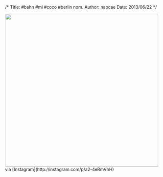 /*
Title: #bahn #mi #coco #berlin nom.
Author: napcae
Date: 2013/06/22
*/

<img src="http://distilleryimage11.s3.amazonaws.com/85c3e058db2c11e287df22000ae803ad_7.jpg" width="500" class="img-polaroid" />  
via [Instagram](http://instagram.com/p/a2-4eRmVhH)